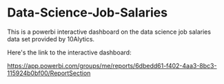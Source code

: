 # Data-Science-Job-Salaries
This is a powerbi interactive dashboard on the data science job salaries data set provided by 10Alytics.

Here's the link to the interactive dashboard:

https://app.powerbi.com/groups/me/reports/6dbedd61-f402-4aa3-8bc3-115924b0bf00/ReportSection
